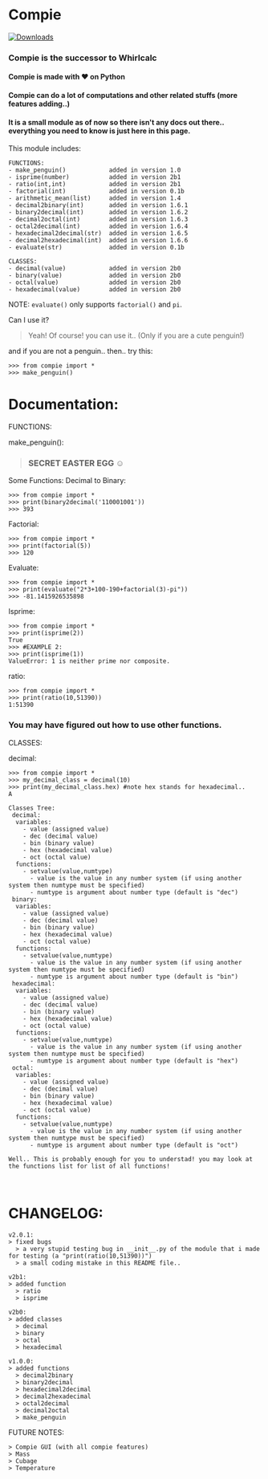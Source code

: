 # Compie

[![Downloads](https://pepy.tech/badge/compie/month)](https://pepy.tech/project/compie/month)

### Compie is the successor to Whirlcalc
#### Compie is made with ❤️ on Python

#### Compie can do a lot of computations and other related stuffs (more features adding..)
#### It is a small module as of now so there isn't any docs out there.. everything you need to know is just here in this page.

This module includes:
```
FUNCTIONS:
- make_penguin()            added in version 1.0
- isprime(number)           added in version 2b1
- ratio(int,int)            added in version 2b1
- factorial(int)            added in version 0.1b
- arithmetic_mean(list)     added in version 1.4
- decimal2binary(int)       added in version 1.6.1
- binary2decimal(int)       added in version 1.6.2
- decimal2octal(int)        added in version 1.6.3
- octal2decimal(int)        added in version 1.6.4
- hexadecimal2decimal(str)  added in version 1.6.5
- decimal2hexadecimal(int)  added in version 1.6.6
- evaluate(str)             added in version 0.1b

CLASSES:
- decimal(value)            added in version 2b0
- binary(value)             added in version 2b0
- octal(value)              added in version 2b0
- hexadecimal(value)        added in version 2b0
```
NOTE: `evaluate()` only supports `factorial()` and `pi`.


Can I use it?
> Yeah! Of course! you can use it.. (Only if you are a cute penguin!)

and if you are not a penguin.. then.. try this:
```
>>> from compie import *
>>> make_penguin()
```


# Documentation:

FUNCTIONS: 

make_penguin():
>### SECRET EASTER EGG ☺

Some Functions:
Decimal to Binary:
```
>>> from compie import *
>>> print(binary2decimal('110001001'))
>>> 393
```
Factorial:
```
>>> from compie import *
>>> print(factorial(5))
>>> 120
```
Evaluate:
```
>>> from compie import *
>>> print(evaluate("2*3+100-190+factorial(3)-pi"))
>>> -81.1415926535898
```
Isprime:
```
>>> from compie import *
>>> print(isprime(2))
True
>>> #EXAMPLE 2:
>>> print(isprime(1))
ValueError: 1 is neither prime nor composite.
```
ratio:
```
>>> from compie import *
>>> print(ratio(10,51390))
1:51390
```
### You may have figured out how to use other functions.

CLASSES:

decimal:
```
>>> from compie import *
>>> my_decimal_class = decimal(10)
>>> print(my_decimal_class.hex) #note hex stands for hexadecimal..
A
```
```
Classes Tree:
 decimal:
  variables:
    - value (assigned value)
    - dec (decimal value)
    - bin (binary value)
    - hex (hexadecimal value)
    - oct (octal value)
  functions:
    - setvalue(value,numtype)
      - value is the value in any number system (if using another system then numtype must be specified)
      - numtype is argument about number type (default is "dec")
 binary:
  variables:
    - value (assigned value)
    - dec (decimal value)
    - bin (binary value)
    - hex (hexadecimal value)
    - oct (octal value)
  functions:
    - setvalue(value,numtype)
      - value is the value in any number system (if using another system then numtype must be specified)
      - numtype is argument about number type (default is "bin")
 hexadecimal:
  variables:
    - value (assigned value)
    - dec (decimal value)
    - bin (binary value)
    - hex (hexadecimal value)
    - oct (octal value)
  functions:
    - setvalue(value,numtype)
      - value is the value in any number system (if using another system then numtype must be specified)
      - numtype is argument about number type (default is "hex")
 octal:
  variables:
    - value (assigned value)
    - dec (decimal value)
    - bin (binary value)
    - hex (hexadecimal value)
    - oct (octal value)
  functions:
    - setvalue(value,numtype)
      - value is the value in any number system (if using another system then numtype must be specified)
      - numtype is argument about number type (default is "oct")

Well.. This is probably enough for you to understad! you may look at the functions list for list of all functions!
```


<br>

# CHANGELOG:
```
v2.0.1:
> fixed bugs
  > a very stupid testing bug in __init__.py of the module that i made for testing (a "print(ratio(10,51390))")
  > a small coding mistake in this README file..

v2b1:
> added function
  > ratio
  > isprime

v2b0:
> added classes
  > decimal
  > binary
  > octal
  > hexadecimal

v1.0.0:
> added functions
  > decimal2binary
  > binary2decimal
  > hexadecimal2decimal
  > decimal2hexadecimal
  > octal2decimal
  > decimal2octal
  > make_penguin
```
FUTURE NOTES:
```
> Compie GUI (with all compie features)
> Mass
> Cubage
> Temperature
```
